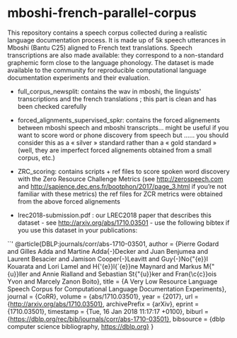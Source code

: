 # mboshi-french-parallel-corpus

This repository contains a speech
corpus collected during a realistic language documentation process. It is made up of 5k speech utterances in Mboshi (Bantu C25) aligned
to French text translations. Speech transcriptions are also made available: they correspond to a non-standard graphemic form close to
the language phonology.
The dataset is made available to the community for reproducible computational language documentation
experiments and their evaluation.


* full_corpus_newsplit:   contains the wav in mboshi, the linguists' transcriptions and the french translations ; this part is clean and has been checked carefully

* forced_alignments_supervised_spkr:   contains the forced alignements between mboshi speech and mboshi transcripts… might be useful if you want to score word or phone discovery from speech but …… you should consider this as a « silver » standard rather than a « gold standard » (well, they are imperfect forced alignements obtained from a small corpus, etc.) 

* ZRC_scoring: contains scripts + ref files to score spoken word discovery with the Zero Resource Challenge Metrics (see http://zerospeech.com and http://sapience.dec.ens.fr/bootphon/2017/page_3.html if you’re not familiar with these metrics)
the ref files for ZCR metrics were obtained from the above forced alignements

* lrec2018-submission.pdf : our LREC2018 paper that describes this dataset - see http://arxiv.org/abs/1710.03501 - use the following bibtex if you use this dataset in your publications:

``'
@article{DBLP:journals/corr/abs-1710-03501,
  author    = {Pierre Godard and
               Gilles Adda and
               Martine Adda{-}Decker and
               Juan Benjumea and
               Laurent Besacier and
               Jamison Cooper{-}Leavitt and
               Guy{-}No{\"{e}}l Kouarata and
               Lori Lamel and
               H{\'{e}}l{\`{e}}ne Maynard and
               Markus M{\"{u}}ller and
               Annie Rialland and
               Sebastian St{\"{u}}ker and
               Fran{\c{c}}ois Yvon and
               Marcely Zanon Boito},
  title     = {A Very Low Resource Language Speech Corpus for Computational Language
               Documentation Experiments},
  journal   = {CoRR},
  volume    = {abs/1710.03501},
  year      = {2017},
  url       = {http://arxiv.org/abs/1710.03501},
  archivePrefix = {arXiv},
  eprint    = {1710.03501},
  timestamp = {Tue, 16 Jan 2018 11:17:17 +0100},
  biburl    = {https://dblp.org/rec/bib/journals/corr/abs-1710-03501},
  bibsource = {dblp computer science bibliography, https://dblp.org}
}
```

